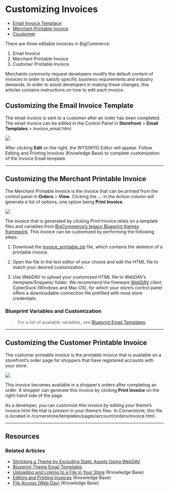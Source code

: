 <h1>Customizing Invoices</h1>
<div class="otp">
  <ul>
    <li><a href="#customizing-invoices_email-invoice-template">Email Invoice Templace</a></li>
    <li><a href="#customizing-invoices_merchant-printable-invoice">Merchant Printable Invoice</a></li>
    <li><a href="#customizing-invoices_customer-printable-invoice">Csustomer</a></li>
	</ul>
</div>

There are three editable invoices in BigCommerce:

1. Email Invoice
2. Merchant Printable Invoice
3. Customer Printable Invoice

Merchants commonly request developers modify the default content of invoices in order to satisfy specific business requirements and industry demands. In order to assist developers in making these changes, this articles contains instructions on how to edit each invoice.

<a href='#customizing-invoices_email-invoice-template' aria-hidden='true' class='block-anchor'  id='customizing-invoices_email-invoice-template'><i aria-hidden='true' class='linkify icon'></i></a>

## Customizing the Email Invoice Template

The email invoice is sent to a customer after an order has been completed. The email invoice can be edited in the Control Panel in **Storefront** > **Email Templates** > <span class="fn">invoice_email.html</span>


<!--
    title:
    data: //s3.amazonaws.com/user-content.stoplight.io/6116/1563210321373
-->

![](//s3.amazonaws.com/user-content.stoplight.io/6116/1563210321373 "")

After clicking **Edit** on the right, the WYSIWYG Editor will appear. Follow Editing and Printing Invoices (Knowledge Base) to complete customization of the Invoice Email template.

---

<a href='#ustomizing-invoices_merchant-printable-invoice' aria-hidden='true' class='block-anchor'  id='ustomizing-invoices_merchant-printable-invoice'><i aria-hidden='true' class='linkify icon'></i></a>

## Customizing the Merchant Printable Invoice

The Merchant Printable Invoice is the invoice that can be printed from the control panel in **Orders** > **View**. Clicking the **...** in the Action column will generate a list of options, one option being **Print Invoice**.

<!--
    title:
    data: //s3.amazonaws.com/user-content.stoplight.io/6116/1563210480758
-->

![](//s3.amazonaws.com/user-content.stoplight.io/6116/1563210480758 "")

The invoice that is generated by clicking Print Invoice relies on a template files and variables from [BigCommerce’s legacy Blueprint themes framework](https://developer.bigcommerce.com/legacy/blueprint-themes/blueprint-email-templates). This invoice can be customized by performing the following steps:

1. Download the [invoice_printable.zip](https://storage.googleapis.com/bigcommerce-production-dev-center/template-files/invoice_printable.zip) file, which contains the skeleton of a printable invoice.

2. Open the file in the text editor of your choice and edit the HTML file to match your desired customization.

3. Use WebDAV to upload your customized HTML file to WebDAV’s <span class="fp">/template/Snippets/ folder</span>. We recommend the freeware [WebDAV](https://support.bigcommerce.com/s/article/File-Access-WebDAV#webdav-client) client CyberDuck (Windows and Mac OS), for which your store’s control panel offers a downloadable connection file prefilled with most store credentials.

<div class="HubBlock--callout">
<div class="CalloutBlock--">
<div class="HubBlock-content">

<!-- theme:  -->

### Blueprint Variables and Customization
> For a list of available variables, see [Blueprint Email Templates](https://developer.bigcommerce.com/legacy/blueprint-themes/blueprint-email-templates).

</div>
</div>
</div>

---

<a href='#customizing-invoices_customer-printable-invoice' aria-hidden='true' class='block-anchor'  id='customizing-invoices_customer-printable-invoice'><i aria-hidden='true' class='linkify icon'></i></a>

## Customizing the Customer Printable Invoice

The customer printable invoice is the printable invoice that is available on a storefront’s order page for shoppers that have registered accounts with your store.

<!--
    title:
    data: //s3.amazonaws.com/user-content.stoplight.io/6116/1563210752661
-->

![](//s3.amazonaws.com/user-content.stoplight.io/6116/1563210752661 "")

This invoice becomes available in a shopper’s orders after completing an order. A shopper can generate this invoice by clicking **Print Invoice** on the right-hand side of the page.

As a developer, you can customize this invoice by editing your theme’s <span class="fn">invoice.html</span> file that is present in your theme’s files. In Cornerstone, this file is located in <span class="fp">/cornerstone/templates/pages/account/orders/invoice.html</span>.

---

## Resources

### Related Articles
* [Shrinking a Theme by Excluding Static Assets Using WebDAV](https://developer.bigcommerce.com/stencil-docs/prepare-and-upload-a-theme/shrinking-your-theme)
* [Blueprint Theme Email Templates](https://developer.bigcommerce.com/legacy/blueprint-themes/blueprint-email-templates)
* [Uploading and Linking to a File in Your Store](https://support.bigcommerce.com/s/article/How-do-I-add-and-link-to-a-file-in-my-store#upload-a-file) (Knowledge Base)
* [Editing and Printing Invoices](https://support.bigcommerce.com/s/article/Invoices#custom) (Knowledge Base)
* [File Access (Web Dav)](https://support.bigcommerce.com/s/article/File-Access-WebDAV) (Knowledge Base)
